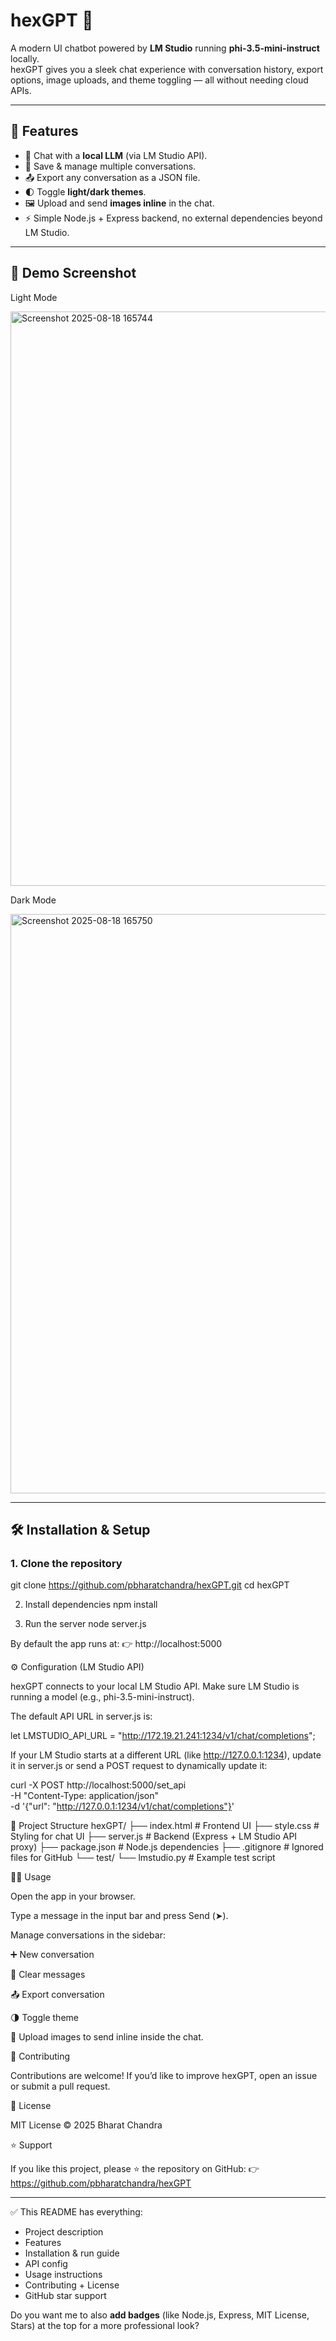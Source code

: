 # hexGPT 🤖

A modern UI chatbot powered by **LM Studio** running **phi-3.5-mini-instruct** locally.  
hexGPT gives you a sleek chat experience with conversation history, export options, image uploads, and theme toggling — all without needing cloud APIs.

---

## 🚀 Features

- 💬 Chat with a **local LLM** (via LM Studio API).
- 📝 Save & manage multiple conversations.
- 📤 Export any conversation as a JSON file.
- 🌓 Toggle **light/dark themes**.
- 🖼️ Upload and send **images inline** in the chat.
- ⚡ Simple Node.js + Express backend, no external dependencies beyond LM Studio.

---

## 📸 Demo Screenshot
Light Mode

<img width="1918" height="919" alt="Screenshot 2025-08-18 165744" src="https://github.com/user-attachments/assets/cfc08a62-296a-4ee3-af02-6e449f618adf" />


Dark Mode

<img width="1919" height="927" alt="Screenshot 2025-08-18 165750" src="https://github.com/user-attachments/assets/d2924095-456b-4309-958f-9b2306174967" />



---

## 🛠️ Installation & Setup

### 1. Clone the repository
git clone https://github.com/pbharatchandra/hexGPT.git
cd hexGPT

2. Install dependencies
npm install

3. Run the server
node server.js


By default the app runs at:
👉 http://localhost:5000

⚙️ Configuration (LM Studio API)

hexGPT connects to your local LM Studio API.
Make sure LM Studio is running a model (e.g., phi-3.5-mini-instruct).

The default API URL in server.js is:

let LMSTUDIO_API_URL = "http://172.19.21.241:1234/v1/chat/completions";


If your LM Studio starts at a different URL (like http://127.0.0.1:1234), update it in server.js or send a POST request to dynamically update it:

curl -X POST http://localhost:5000/set_api \
  -H "Content-Type: application/json" \
  -d '{"url": "http://127.0.0.1:1234/v1/chat/completions"}'

📂 Project Structure
hexGPT/
├── index.html       # Frontend UI
├── style.css        # Styling for chat UI
├── server.js        # Backend (Express + LM Studio API proxy)
├── package.json     # Node.js dependencies
├── .gitignore       # Ignored files for GitHub
└── test/
    └── lmstudio.py  # Example test script

🧑‍💻 Usage

Open the app in your browser.

Type a message in the input bar and press Send (➤).

Manage conversations in the sidebar:

➕ New conversation

🧹 Clear messages

📤 Export conversation

🌗 Toggle theme

📎 Upload images to send inline inside the chat.

🤝 Contributing

Contributions are welcome!
If you’d like to improve hexGPT, open an issue or submit a pull request.

📜 License

MIT License © 2025 Bharat Chandra

⭐ Support

If you like this project, please ⭐ the repository on GitHub:
👉 https://github.com/pbharatchandra/hexGPT


---

✅ This README has everything:  
- Project description  
- Features  
- Installation & run guide  
- API config  
- Usage instructions  
- Contributing + License  
- GitHub star support  

Do you want me to also **add badges** (like Node.js, Express, MIT License, Stars) at the top for a more professional look?


```bash
